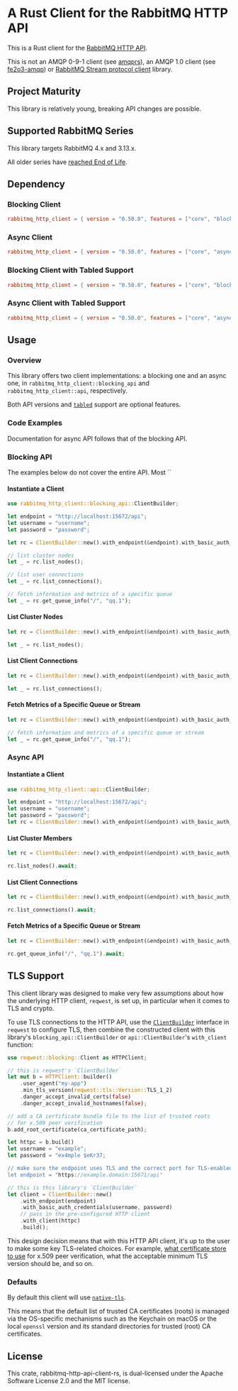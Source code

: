 # A Rust Client for the RabbitMQ HTTP API

This is a Rust client for the [RabbitMQ HTTP API](https://www.rabbitmq.com/docs/management#http-api).

This is not an AMQP 0-9-1 client (see [amqprs](https://github.com/gftea/amqprs)), an AMQP 1.0 client (see [fe2o3-amqp](https://github.com/minghuaw/fe2o3-amqp)) or [RabbitMQ Stream protocol client](https://github.com/rabbitmq/rabbitmq-stream-rust-client) library.

## Project Maturity

This library is relatively young, breaking API changes are possible.

## Supported RabbitMQ Series

This library targets RabbitMQ 4.x and 3.13.x.

All older series have [reached End of Life](https://www.rabbitmq.com/release-information).

## Dependency

### Blocking Client

```toml
rabbitmq_http_client = { version = "0.50.0", features = ["core", "blocking"] }
```

### Async Client

```toml
rabbitmq_http_client = { version = "0.50.0", features = ["core", "async"] }
```

### Blocking Client with Tabled Support

```toml
rabbitmq_http_client = { version = "0.50.0", features = ["core", "blocking", "tabled"] }
```

### Async Client with Tabled Support

```toml
rabbitmq_http_client = { version = "0.50.0", features = ["core", "async", "tabled"] }
```


## Usage

### Overview

This library offers two client implementations: a blocking one and an async one,
in `rabbitmq_http_client::blocking_api` and `rabbitmq_http_client::api`, respectively.

Both API versions and [`tabled`](https://docs.rs/tabled/latest/tabled/) support are optional features.

### Code Examples

Documentation for async API follows that of the blocking API.

### Blocking API

The examples below do not cover the entire API. Most ``

#### Instantiate a Client

```rust
use rabbitmq_http_client::blocking_api::ClientBuilder;

let endpoint = "http://localhost:15672/api";
let username = "username";
let password = "password";

let rc = ClientBuilder::new().with_endpoint(&endpoint).with_basic_auth_credentials(&username, &password).build();

// list cluster nodes
let _ = rc.list_nodes();

// list user connections
let _ = rc.list_connections();

// fetch information and metrics of a specific queue
let _ = rc.get_queue_info("/", "qq.1");
```

#### List Cluster Nodes

```rust
let rc = ClientBuilder::new().with_endpoint(&endpoint).with_basic_auth_credentials(&username, &password).build();

let _ = rc.list_nodes();
```

#### List Client Connections

```rust
let rc = ClientBuilder::new().with_endpoint(&endpoint).with_basic_auth_credentials(&username, &password).build();

let _ = rc.list_connections();
```

#### Fetch Metrics of a Specific Queue or Stream

```rust
let rc = ClientBuilder::new().with_endpoint(&endpoint).with_basic_auth_credentials(&username, &password).build();

// fetch information and metrics of a specific queue or stream
let _ = rc.get_queue_info("/", "qq.1");
```

### Async API

#### Instantiate a Client

```rust
use rabbitmq_http_client::api::ClientBuilder;

let endpoint = "http://localhost:15672/api";
let username = "username";
let password = "password";
let rc = ClientBuilder::new().with_endpoint(&endpoint).with_basic_auth_credentials(&username, &password).build();
```

#### List Cluster Members

```rust
let rc = ClientBuilder::new().with_endpoint(&endpoint).with_basic_auth_credentials(&username, &password).build();

rc.list_nodes().await;
```

#### List Client Connections

```rust
let rc = ClientBuilder::new().with_endpoint(&endpoint).with_basic_auth_credentials(&username, &password).build();

rc.list_connections().await;
```

#### Fetch Metrics of a Specific Queue or Stream

```rust
let rc = ClientBuilder::new().with_endpoint(&endpoint).with_basic_auth_credentials(&username, &password).build();

rc.get_queue_info("/", "qq.1").await;
```


## TLS Support

This client library was designed to make very few assumptions about how the underlying
HTTP client, `reqwest`, is set up, in particular when it comes to TLS and crypto.

To use TLS connections to the HTTP API, use the [`ClientBuilder`](https://docs.rs/reqwest/latest/reqwest/struct.ClientBuilder.html)
interface in `reqwest` to configure TLS, then combine the constructed client
with this library's `blocking_api::ClientBuilder` or `api::ClientBuilder`'s `with_client` function:

```rust
use reqwest::blocking::Client as HTTPClient;

// this is reqwest's `ClientBuilder`
let mut b = HTTPClient::builder()
    .user_agent("my-app")
    .min_tls_version(reqwest::tls::Version::TLS_1_2)
    .danger_accept_invalid_certs(false)
    .danger_accept_invalid_hostnames(false);

// add a CA certificate bundle file to the list of trusted roots
// for x.509 peer verification
b.add_root_certificate(ca_certificate_path);

let httpc = b.build()
let username = "example";
let password = "ex4mple $eKr37;

// make sure the endpoint uses TLS and the correct port for TLS-enabled connections
let endpoint = "https://example.domain:15671/api"

// this is this library's `ClientBuilder`
let client = ClientBuilder::new()
    .with_endpoint(endpoint)
    .with_basic_auth_credentials(username, password)
    // pass in the pre-configured HTTP client
    .with_client(httpc)
    .build();
```

This design decision means that with this HTTP API client, it's up to the user to make
some key TLS-related choices. For example, [what certificate store to use](https://github.com/rustls/rustls-platform-verifier?tab=readme-ov-file#deployment-considerations) for x.509 peer verification,
what the acceptable minimum TLS version should be, and so on.

### Defaults

By default this client will use [`native-tls`](https://crates.io/crates/native-tls).

This means that the default list of trusted CA certificates (roots) is managed via the OS-specific mechanisms
such as the Keychain on macOS or the local `openssl` version and its standard directories for trusted (root) CA certificates.


## License

This crate, rabbitmq-http-api-client-rs, is dual-licensed under
the Apache Software License 2.0 and the MIT license.
